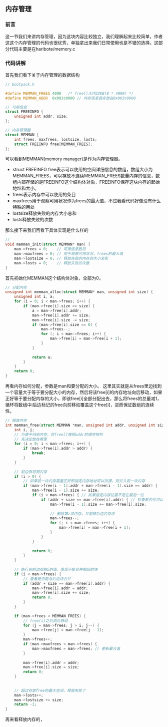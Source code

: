 ## 内存管理

### 前言
这一节我们来讲内存管理，因为这块内容比较独立，我们理解起来比较简单，作者这这个内存管理的代码也很优秀，单独拿出来我们日常使用也是不错的选择。这部分代码主要是在haribote/memory.c

### 代码讲解
首先我们看下关于内存管理的数据结构
```C++
// bootpack.h

#define MEMMAN_FREES 4090	/* free[]大约32KB(8 * 4090) */
#define MEMMAN_ADDR	 0x003c0000 // 内存信息表存放在0x003c0000

// 可用信息
struct FREEINFO { 
	unsigned int addr, size;
};

// 内存管理器
struct MEMMAN {
	int frees, maxfrees, lostsize, losts;
	struct FREEINFO free[MEMMAN_FREES];
};
```
可以看到MEMMAN(memory manager)是作为内存管理器。
* struct FREEINFO free表示可以使用的空间详细信息的数组，数组大小为MEMMAN_FREES，可以存放不连续MEMMAN_FREES数量内存的信息，数组内部存储的是FREEINFO这个结构体对象，FREEINFO保存这块内存的起始地址和大小。
* frees表示内存中可以使用的条目
* maxfrees用于观察可用状况作为frees的最大值，不过我看代码好像没有什么特殊的用处
* lostsize释放失败的内存大小总和
* losts释放失败的次数

那么接下来我们再看下具体实现是什么样的

```C++
// 
void memman_init(struct MEMMAN* man) {
	man->frees = 0;    // 可用信息数目
	man->maxfrees = 0; // 用于观察可用状况，frees的最大值
	man->lostsize = 0; // 释放失败的内存的大小总和
	man->losts = 0;    // 释放失败的次数
}
```
首先初始化MEMMAN这个结构体对象，全部为0。<br>

```C++
// 分配内存
unsigned int memman_alloc(struct MEMMAN* man, unsigned int size) {
	unsigned int i, a;
	for (i = 0; i < man->frees; i++) {
		if (man->free[i].size >= size) {
			a = man->free[i].addr;
			man->free[i].addr += size;
			man->free[i].size -= size;
			if (man->free[i].size == 0) {
				man->frees--;
				for (; i < man->frees; i++) {
					man->free[i] = man->free[i + 1];
				}
			}
			
			return a;
		}
	}
	return 0;
}
```
再看内存如何分配，参数是man和要分配的大小。
这里其实就是从frees里边找到一个容量大于等于要分配大小的内存，然后将该free[i]的内存地址向后移动，如果正好等于要分配内存的大小，即该free[i]全部分配出去，那么将frees的总量减1，循环将数组中i后边标记的free向前移动覆盖这个free[i]，进而保证数组的连续性。<br>

```C++
// 释放内存
int memman_free(struct MEMMAN *man, unsigned int addr, unsigned int size) {
	int i, j;
	// 为便于归纳内存，将free[]按照addr的顺序排列
	// 先决定放在哪里
	for (i = 0; i < man->frees; i++) {
		if (man->free[i].addr > addr) {
			break;
		}
	}
	
	// 前边有可用内存
	if (i > 0) {
		// 如果前一块内存容量正好和指定内存地址可以拼接，则并入前一块内存
		if (man->free[i - 1].addr + man->free[i - 1].size == addr) {
			man->free[i - 1].size += size;
			if (i < man->frees) { // 如果指定内存位置不是在最后一位
				if (addr + size == man->free[i].addr) { // 检查是否也可以和后一块内存拼接上
					man->free[i - 1].size += man->free[i].size;
					
					// 删除第i块内存，并前移后边内存块
					man->frees--;
					for (; i < man->frees; i++) {
						man->free[i] = man->free[i + 1];
					}
				}
			}
			
			return 0;
		}
	}
	
	// 执行完前边观察i的值，发现不能合并相应的块
	if (i < man->frees) {
		// 查看是否能与后边块合并
		if (addr + size == man->free[i].addr) {
			man->free[i].addr = addr;
			man->free[i].size += size;
			return 0;
		}
	}
	
	if (man->frees < MEMMAN_FREES) {
		// free[i]之后向后移动
		for (j = man->frees; j > i; j--) {
			man->free[j] = man->free[j - 1];
		}
		man->frees++;
		if (man->maxfrees < man->frees) {
			man->maxfrees = man->frees; // 更新最大值
		}
		
		man->free[i].addr = addr;
		man->free[i].size = size;
		return 0;
	}
	
	
	// 超过存放free的最大空间，释放失败了
	man->losts++;
	man->lostsize += size;
	return -1;
}
```
再来看释放内存的，